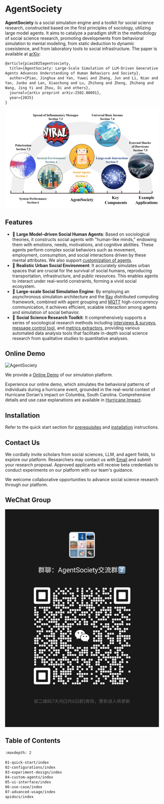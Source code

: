# AgentSociety

**AgentSociety** is a social simulation engine and a toolkit for social science research, constructed based on the first principles of sociology, utilizing large model agents. It aims to catalyze a paradigm shift in the methodology of social science research, promoting developments from behavioral simulation to mental modeling, from static deduction to dynamic coexistence, and from laboratory tools to social infrastructure.
The paper is available at [arXiv](https://arxiv.org/abs/2502.08691):

```
@article{piao2025agentsociety,
  title={AgentSociety: Large-Scale Simulation of LLM-Driven Generative Agents Advances Understanding of Human Behaviors and Society},
  author={Piao, Jinghua and Yan, Yuwei and Zhang, Jun and Li, Nian and Yan, Junbo and Lan, Xiaochong and Lu, Zhihong and Zheng, Zhiheng and Wang, Jing Yi and Zhou, Di and others},
  journal={arXiv preprint arXiv:2502.08691},
  year={2025}
}
```

<img src="_static/framework-overview.jpg" alt="Overall Structure of AgentSociety" style="zoom=28%;" />

## Features

- 🌟 **Large Model-driven Social Human Agents**: Based on sociological theories, it constructs social agents with "human-like minds," endowing them with emotions, needs, motivations, and cognitive abilities. These agents perform complex social behaviors such as movement, employment, consumption, and social interactions driven by these mental attributes. We also support [customization of agents](./04-custom-agents/index.md).
- 🌟 **Realistic Urban Social Environment**: It accurately simulates urban spaces that are crucial for the survival of social humans, reproducing transportation, infrastructure, and public resources. This enables agents to interact under real-world constraints, forming a vivid social ecosystem.
- 🌟 **Large-scale Social Simulation Engine**: By employing an asynchronous simulation architecture and the [Ray](https://www.ray.io/) distributed computing framework, combined with agent grouping and [MQTT](https://mqtt.org/) high-concurrency communication, it achieves efficient, scalable interaction among agents and simulation of social behavior.
- 🌟 **Social Science Research Toolkit**: It comprehensively supports a series of sociological research methods including [interviews & surveys](./03-experiment-design/01-survey-and-interview.md), [message control tool](./03-experiment-design/03-message-interception.md), and [metrics extractors](./03-experiment-design/02-metrics-collection.md), providing various automated data analysis tools that facilitate in-depth social science research from qualitative studies to quantitative analyses.

## Online Demo

<!-- ![AgentSocietyDemo](_static/agentsociety-demo.png) -->

![AgentSociety](_static/framework-visual.gif)

We provide a [Online Demo](https://agentsociety.fiblab.net/exp/1a4c4fa5-04c1-4973-9433-b8b696f2fda0) of our simulation platform. 

Experience our online demo, which simulates the behavioral patterns of individuals during a hurricane event, grounded in the real-world context of Hurricane Dorian's impact on Columbia, South Carolina. 
Comprehensive details and use case explanations are available in [Hurricane Impact](./06-use-case/04-hurricane-impact.md).

## Installation

Refer to the quick start section for [prerequisites](./01-quick-start/01-prerequisites.md) and [installation](./01-quick-start/02-start-your-first-simulation.md#step-0-installation) instructions.

## Contact Us

We cordially invite scholars from social sciences, LLM, and agent fields, to explore our platform. 
Researchers may contact us with [Email](mailto:agentsociety.fiblab2025@gmail.com) and submit your research proposal. Approved applicants will receive beta credentials to conduct experiments on our platform with our team's guidance. 
 
We welcome collaborative opportunities to advance social science research through our platform.

## WeChat Group

<img src="_static/wechat.jpg" alt="WeChat" style="zoom=20%;" />

## Table of Contents

```{toctree}
:maxdepth: 2

01-quick-start/index
02-configurations/index
03-experiment-design/index
04-custom-agents/index
05-ui-interface/index
06-use-case/index
07-advanced-usage/index
apidocs/index
```
